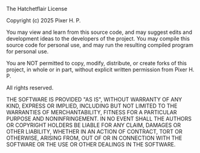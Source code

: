 The Hatchetflair License

Copyright (c) 2025 Pixer H. P.

You may view and learn from this source code, and may suggest edits and development ideas to the developers of the project. 
You may compile this source code for personal use, and may run the resulting compiled program for personal use.

You are NOT permitted to copy, modify, distribute, or create forks of this project, in whole or in part, without explicit written permission from Pixer H. P.

All rights reserved.

THE SOFTWARE IS PROVIDED "AS IS", WITHOUT WARRANTY OF ANY KIND, EXPRESS OR IMPLIED, INCLUDING BUT NOT LIMITED TO THE WARRANTIES OF MERCHANTABILITY, FITNESS FOR A PARTICULAR PURPOSE AND NONINFRINGEMENT. IN NO EVENT SHALL THE AUTHORS OR COPYRIGHT HOLDERS BE LIABLE FOR ANY CLAIM, DAMAGES OR OTHER LIABILITY, WHETHER IN AN ACTION OF CONTRACT, TORT OR OTHERWISE, ARISING FROM, OUT OF OR IN CONNECTION WITH THE SOFTWARE OR THE USE OR OTHER DEALINGS IN THE SOFTWARE.
